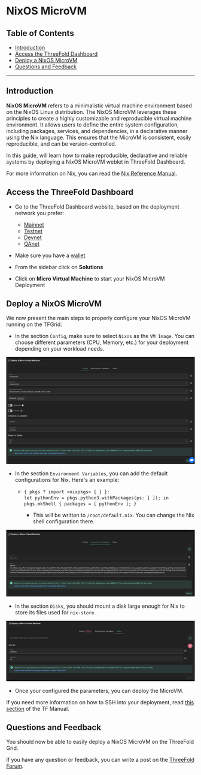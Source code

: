 <h1> NixOS MicroVM </h1>

<h2> Table of Contents </h2>

- [Introduction](#introduction)
- [Access the ThreeFold Dashboard](#access-the-threefold-Dashboard)
- [Deploy a NixOS MicroVM](#deploy-a-nixos-microvm)
- [Questions and Feedback](#questions-and-feedback)

***

## Introduction

__NixOS MicroVM__ refers to a minimalistic virtual machine environment based on the NixOS Linux distribution.
The NixOS MicroVM leverages these principles to create a highly customizable and reproducible virtual machine environment. It allows users to define the entire system configuration, including packages, services, and dependencies, in a declarative manner using the Nix language. This ensures that the MicroVM is consistent, easily reproducible, and can be version-controlled.

In this guide, will learn how to make reproducible, declarative and reliable systems by deploying a NixOS MicroVM weblet in ThreeFold Dashboard.

For more information on Nix, you can read the [Nix Reference Manual](https://nixos.org/manual/nix/stable/).



## Access the ThreeFold Dashboard

* Go to the ThreeFold Dashboard website, based on the deployment network you prefer:
  * [Mainnet](https://dashboard.grid.tf)
  * [Testnet](https://dashboard.test.grid.tf)
  * [Devnet](https://dashboard.dev.grid.tf)
  * [QAnet](https://dashboard.qa.grid.tf)

* Make sure you have a [wallet](../wallet_connector.md)
* From the sidebar click on **Solutions**
* Click on **Micro Virtual Machine** to start your NixOS MicroVM Deployment



## Deploy a NixOS MicroVM

We now present the main steps to properly configure your NixOS MicroVM running on the TFGrid.

* In the section `Config`, make sure to select `Nixos` as the `VM Image`. You can choose different parameters (CPU, Memory, etc.) for your deployment depending on your workload needs. 

![](./img/nxios-micro1.png)

* In the section `Environment Variables`, you can add the default configurations for Nix. Here's an example:
  * ```
    { pkgs ? import <nixpkgs> { } }:
    let pythonEnv = pkgs.python3.withPackages(ps: [ ]); in pkgs.mkShell { packages = [ pythonEnv ]; }
    ```
    * This will be written to `/root/default.nix`. You can change the Nix shell configuration there.

![](./img/nixos-micro2.png)

* In the section `Disks`, you should mount a disk large enough for Nix to store its files used for `nix-store`.
  
![](./img/nixos-micro3.png)

* Once your configured the parameters, you can deploy the MicroVM.

If you need more information on how to SSH into your deployment, read [this section](../../getstarted/ssh_guide/ssh_guide.md) of the TF Manual.



## Questions and Feedback

You should now be able to easily deploy a NixOS MicroVM on the ThreeFold Grid.

If you have any question or feedback, you can write a post on the [ThreeFold Forum](http://forum.threefold.io/).